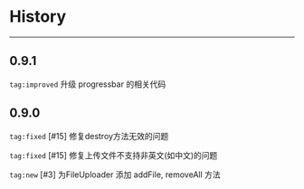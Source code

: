 # History

---

## 0.9.1

`tag:improved` 升级 progressbar 的相关代码

## 0.9.0

`tag:fixed` [#15] 修复destroy方法无效的问题

`tag:fixed` [#15] 修复上传文件不支持非英文(如中文)的问题

`tag:new` [#3] 为FileUploader 添加 addFile, removeAll 方法



